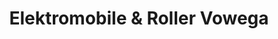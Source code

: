 ---
title: "Elektromobile & Roller Vowega"
url: /buttlar/elektromobile-und-roller-vowega/
shop: Motorrad
---